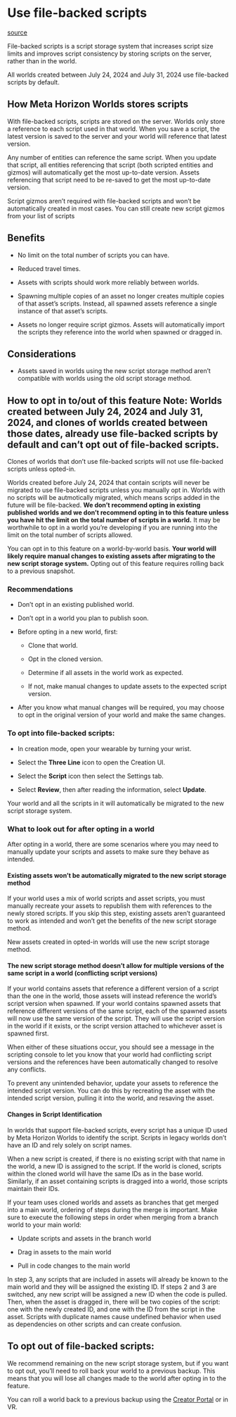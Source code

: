 # Use file-backed scripts

[source](https://developers.meta.com/horizon-worlds/learn/documentation/vr-creation/scripting/use-file-backed-scripts)

File-backed scripts is a script storage system that increases script size limits and improves script consistency by storing scripts on the server, rather than in the world.

All worlds created between July 24, 2024 and July 31, 2024 use file-backed scripts by default.

## How Meta Horizon Worlds stores scripts

With file-backed scripts, scripts are stored on the server. Worlds only store a reference to each script used in that world. When you save a script, the latest version is saved to the server and your world will reference that latest version.

Any number of entities can reference the same script. When you update that script, all entities referencing that script (both scripted entities and gizmos) will automatically get the most up-to-date version. Assets referencing that script need to be re-saved to get the most up-to-date version.

Script gizmos aren’t required with file-backed scripts and won’t be automatically created in most cases. You can still create new script gizmos from your list of scripts

## Benefits

*   No limit on the total number of scripts you can have.

*   Reduced travel times.

*   Assets with scripts should work more reliably between worlds.

*   Spawning multiple copies of an asset no longer creates multiple copies of that asset’s scripts. Instead, all spawned assets reference a single instance of that asset’s scripts.

*   Assets no longer require script gizmos. Assets will automatically import the scripts they reference into the world when spawned or dragged in.

## Considerations

*   Assets saved in worlds using the new script storage method aren’t compatible with worlds using the old script storage method.

## How to opt in to/out of this feature **Note**: Worlds created between July 24, 2024 and July 31, 2024, and clones of worlds created between those dates, already use file-backed scripts by default and can’t opt out of file-backed scripts.

Clones of worlds that don’t use file-backed scripts will not use file-backed scripts unless opted-in.

Worlds created before July 24, 2024 that contain scripts will never be migrated to use file-backed scripts unless you manually opt in. Worlds with no scripts will be autmotically migrated, which means scrips added in the future will be file-backed. **We don’t recommend opting in existing published worlds and we don’t recommend opting in to this feature unless you have hit the limit on the total number of scripts in a world.** It may be worthwhile to opt in a world you’re developing if you are running into the limit on the total number of scripts allowed.

You can opt in to this feature on a world-by-world basis. **Your world will likely require manual changes to existing assets after migrating to the new script storage system.** Opting out of this feature requires rolling back to a previous snapshot.

### Recommendations

*   Don’t opt in an existing published world.

*   Don’t opt in a world you plan to publish soon.

*   Before opting in a new world, first:
    
    *   Clone that world.
    
    *   Opt in the cloned version.
    
    *   Determine if all assets in the world work as expected.
    
    *   If not, make manual changes to update assets to the expected script version.

*   After you know what manual changes will be required, you may choose to opt in the original version of your world and make the same changes.

### To opt into file-backed scripts:

*   In creation mode, open your wearable by turning your wrist.

*   Select the **Three Line** icon to open the Creation UI.

*   Select the **Script** icon then select the Settings tab.

*   Select **Review**, then after reading the information, select **Update**.

Your world and all the scripts in it will automatically be migrated to the new script storage system.

### What to look out for after opting in a world

After opting in a world, there are some scenarios where you may need to manually update your scripts and assets to make sure they behave as intended.

#### Existing assets won’t be automatically migrated to the new script storage method

If your world uses a mix of world scripts and asset scripts, you must manually recreate your assets to republish them with references to the newly stored scripts. If you skip this step, existing assets aren’t guaranteed to work as intended and won’t get the benefits of the new script storage method.

New assets created in opted-in worlds will use the new script storage method.

#### The new script storage method doesn’t allow for multiple versions of the same script in a world (conflicting script versions)

If your world contains assets that reference a different version of a script than the one in the world, those assets will instead reference the world’s script version when spawned. If your world contains spawned assets that reference different versions of the same script, each of the spawned assets will now use the same version of the script. They will use the script version in the world if it exists, or the script version attached to whichever asset is spawned first.

When either of these situations occur, you should see a message in the scripting console to let you know that your world had conflicting script versions and the references have been automatically changed to resolve any conflicts.

To prevent any unintended behavior, update your assets to reference the intended script version. You can do this by recreating the asset with the intended script version, pulling it into the world, and resaving the asset.

#### Changes in Script Identification

In worlds that support file-backed scripts, every script has a unique ID used by Meta Horizon Worlds to identify the script. Scripts in legacy worlds don’t have an ID and rely solely on script names.

When a new script is created, if there is no existing script with that name in the world, a new ID is assigned to the script. If the world is cloned, scripts within the cloned world will have the same IDs as in the base world. Similarly, if an asset containing scripts is dragged into a world, those scripts maintain their IDs.

If your team uses cloned worlds and assets as branches that get merged into a main world, ordering of steps during the merge is important. Make sure to execute the following steps in order when merging from a branch world to your main world:

*   Update scripts and assets in the branch world

*   Drag in assets to the main world

*   Pull in code changes to the main world

In step 3, any scripts that are included in assets will already be known to the main world and they will be assigned the existing ID. If steps 2 and 3 are switched, any new script will be assigned a new ID when the code is pulled. Then, when the asset is dragged in, there will be two copies of the script: one with the newly created ID, and one with the ID from the script in the asset. Scripts with duplicate names cause undefined behavior when used as dependencies on other scripts and can create confusion.

## To opt out of file-backed scripts:

We recommend remaining on the new script storage system, but if you want to opt out, you’ll need to roll back your world to a previous backup. This means that you will lose all changes made to the world after opting in to the feature.

You can roll a world back to a previous backup using the [Creator Portal](https://horizon.meta.com/creator/) or in VR.

 

 

 

 

 

 

 

 

 

 

 

 

 

 

 

 

 

 

 

 

 

 

 

 

 

 

 

 

 

 

 

 

 

 

 

 

 

 

 

 

 